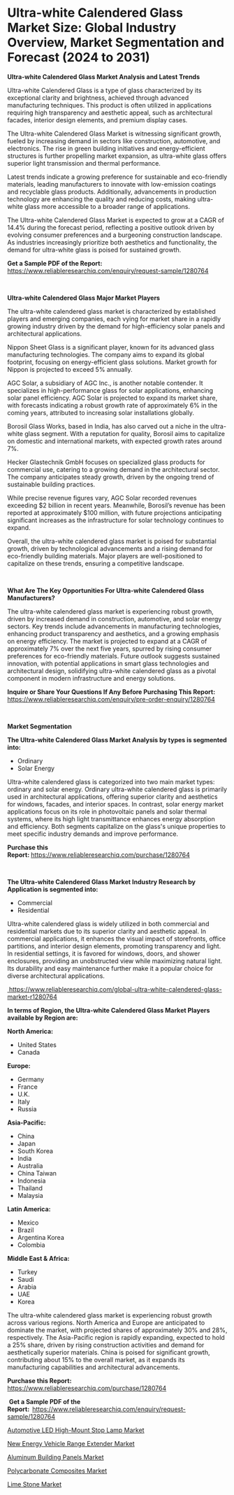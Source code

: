<p><h1>Ultra-white Calendered Glass Market Size: Global Industry Overview, Market Segmentation and Forecast (2024 to 2031)</h1></p><p><strong>Ultra-white Calendered Glass Market Analysis and Latest Trends</strong></p>
<p><p>Ultra-white Calendered Glass is a type of glass characterized by its exceptional clarity and brightness, achieved through advanced manufacturing techniques. This product is often utilized in applications requiring high transparency and aesthetic appeal, such as architectural facades, interior design elements, and premium display cases.</p><p>The Ultra-white Calendered Glass Market is witnessing significant growth, fueled by increasing demand in sectors like construction, automotive, and electronics. The rise in green building initiatives and energy-efficient structures is further propelling market expansion, as ultra-white glass offers superior light transmission and thermal performance.</p><p>Latest trends indicate a growing preference for sustainable and eco-friendly materials, leading manufacturers to innovate with low-emission coatings and recyclable glass products. Additionally, advancements in production technology are enhancing the quality and reducing costs, making ultra-white glass more accessible to a broader range of applications.</p><p>The Ultra-white Calendered Glass Market is expected to grow at a CAGR of 14.4% during the forecast period, reflecting a positive outlook driven by evolving consumer preferences and a burgeoning construction landscape. As industries increasingly prioritize both aesthetics and functionality, the demand for ultra-white glass is poised for sustained growth.</p></p>
<p><strong>Get a Sample PDF of the Report:&nbsp;</strong> <a href="https://www.reliableresearchiq.com/enquiry/request-sample/1280764?utm_campaign=1121&utm_medium=2&utm_source=Github&utm_content=ia&utm_term=10122024&utm_id=ultra-white-calendered-glass">https://www.reliableresearchiq.com/enquiry/request-sample/1280764</a></p>
<p>&nbsp;</p>
<p><strong>Ultra-white Calendered Glass Major Market Players</strong></p>
<p><p>The ultra-white calendered glass market is characterized by established players and emerging companies, each vying for market share in a rapidly growing industry driven by the demand for high-efficiency solar panels and architectural applications.</p><p>Nippon Sheet Glass is a significant player, known for its advanced glass manufacturing technologies. The company aims to expand its global footprint, focusing on energy-efficient glass solutions. Market growth for Nippon is projected to exceed 5% annually.</p><p>AGC Solar, a subsidiary of AGC Inc., is another notable contender. It specializes in high-performance glass for solar applications, enhancing solar panel efficiency. AGC Solar is projected to expand its market share, with forecasts indicating a robust growth rate of approximately 6% in the coming years, attributed to increasing solar installations globally.</p><p>Borosil Glass Works, based in India, has also carved out a niche in the ultra-white glass segment. With a reputation for quality, Borosil aims to capitalize on domestic and international markets, with expected growth rates around 7%.</p><p>Hecker Glastechnik GmbH focuses on specialized glass products for commercial use, catering to a growing demand in the architectural sector. The company anticipates steady growth, driven by the ongoing trend of sustainable building practices.</p><p>While precise revenue figures vary, AGC Solar recorded revenues exceeding $2 billion in recent years. Meanwhile, Borosil’s revenue has been reported at approximately $100 million, with future projections anticipating significant increases as the infrastructure for solar technology continues to expand.</p><p>Overall, the ultra-white calendered glass market is poised for substantial growth, driven by technological advancements and a rising demand for eco-friendly building materials. Major players are well-positioned to capitalize on these trends, ensuring a competitive landscape.</p></p>
<p>&nbsp;</p>
<p><strong>What Are The Key Opportunities For Ultra-white Calendered Glass Manufacturers?</strong></p>
<p><p>The ultra-white calendered glass market is experiencing robust growth, driven by increased demand in construction, automotive, and solar energy sectors. Key trends include advancements in manufacturing technologies, enhancing product transparency and aesthetics, and a growing emphasis on energy efficiency. The market is projected to expand at a CAGR of approximately 7% over the next five years, spurred by rising consumer preferences for eco-friendly materials. Future outlook suggests sustained innovation, with potential applications in smart glass technologies and architectural design, solidifying ultra-white calendered glass as a pivotal component in modern infrastructure and energy solutions.</p></p>
<p><strong>Inquire or Share Your Questions If Any Before Purchasing This Report:</strong> <a href="https://www.reliableresearchiq.com/enquiry/pre-order-enquiry/1280764?utm_campaign=1121&utm_medium=2&utm_source=Github&utm_content=ia&utm_term=10122024&utm_id=ultra-white-calendered-glass">https://www.reliableresearchiq.com/enquiry/pre-order-enquiry/1280764</a></p>
<p>&nbsp;</p>
<p><strong>Market Segmentation</strong></p>
<p><strong>The Ultra-white Calendered Glass Market Analysis by types is segmented into:</strong></p>
<p><ul><li>Ordinary</li><li>Solar Energy</li></ul></p>
<p><p>Ultra-white calendered glass is categorized into two main market types: ordinary and solar energy. Ordinary ultra-white calendered glass is primarily used in architectural applications, offering superior clarity and aesthetics for windows, facades, and interior spaces. In contrast, solar energy market applications focus on its role in photovoltaic panels and solar thermal systems, where its high light transmittance enhances energy absorption and efficiency. Both segments capitalize on the glass's unique properties to meet specific industry demands and improve performance.</p></p>
<p><strong>Purchase this Report:&nbsp;</strong><a href="https://www.reliableresearchiq.com/purchase/1280764?utm_campaign=1121&utm_medium=2&utm_source=Github&utm_content=ia&utm_term=10122024&utm_id=ultra-white-calendered-glass">https://www.reliableresearchiq.com/purchase/1280764</a></p>
<p>&nbsp;</p>
<p><strong>The Ultra-white Calendered Glass Market Industry Research by Application is segmented into:</strong></p>
<p><ul><li>Commercial</li><li>Residential</li></ul></p>
<p><p>Ultra-white calendered glass is widely utilized in both commercial and residential markets due to its superior clarity and aesthetic appeal. In commercial applications, it enhances the visual impact of storefronts, office partitions, and interior design elements, promoting transparency and light. In residential settings, it is favored for windows, doors, and shower enclosures, providing an unobstructed view while maximizing natural light. Its durability and easy maintenance further make it a popular choice for diverse architectural applications.</p></p>
<p><a href="https://www.reliableresearchiq.com/global-ultra-white-calendered-glass-market-r1280764?utm_campaign=1121&utm_medium=2&utm_source=Github&utm_content=ia&utm_term=10122024&utm_id=ultra-white-calendered-glass">&nbsp;https://www.reliableresearchiq.com/global-ultra-white-calendered-glass-market-r1280764</a></p>
<p><strong>In terms of Region, the Ultra-white Calendered Glass Market Players available by Region are:</strong></p>
<p>
    <p> <strong> North America: </strong>
        <ul>
            <li>United States</li>
            <li>Canada</li>
        </ul>
        </p> 
    <p> <strong> Europe: </strong>
        <ul>
            <li>Germany</li>
            <li>France</li>
            <li>U.K.</li>
            <li>Italy</li>
            <li>Russia</li>
        </ul>
        </p> 
    <p> <strong> Asia-Pacific: </strong>
        <ul>
            <li>China</li>
            <li>Japan</li>
            <li>South Korea</li>
            <li>India</li>
            <li>Australia</li>
            <li>China Taiwan</li>
            <li>Indonesia</li>
            <li>Thailand</li>
            <li>Malaysia</li>
        </ul>
        </p> 
    <p> <strong> Latin America: </strong>
        <ul>
            <li>Mexico</li>
            <li>Brazil</li>
            <li>Argentina Korea</li>
            <li>Colombia</li>
        </ul>
        </p> 
    <p> <strong> Middle East & Africa: </strong>
        <ul>
            <li>Turkey</li>
            <li>Saudi</li>
            <li>Arabia</li>
            <li>UAE</li>
            <li>Korea</li>
        </ul>
    </p>
    </p>
<p><p>The ultra-white calendered glass market is experiencing robust growth across various regions. North America and Europe are anticipated to dominate the market, with projected shares of approximately 30% and 28%, respectively. The Asia-Pacific region is rapidly expanding, expected to hold a 25% share, driven by rising construction activities and demand for aesthetically superior materials. China is poised for significant growth, contributing about 15% to the overall market, as it expands its manufacturing capabilities and architectural advancements.</p></p>
<p><strong>Purchase this Report: </strong><a href="https://www.reliableresearchiq.com/purchase/1280764?utm_campaign=1121&utm_medium=2&utm_source=Github&utm_content=ia&utm_term=10122024&utm_id=ultra-white-calendered-glass">https://www.reliableresearchiq.com/purchase/1280764</a></p>
<p>&nbsp;<strong>Get a Sample PDF of the Report:&nbsp;&nbsp;</strong><a href="https://www.reliableresearchiq.com/enquiry/request-sample/1280764?utm_campaign=1121&utm_medium=2&utm_source=Github&utm_content=ia&utm_term=10122024&utm_id=ultra-white-calendered-glass">https://www.reliableresearchiq.com/enquiry/request-sample/1280764</a></p>
<p><strong></strong></p>
<p><p><a href="https://github.com/hammelximalschid/Market-Research-Report-List-1/blob/main/automotive-led-high-mount-stop-lamp-market.md?utm_campaign=1121&utm_medium=2&utm_source=Github&utm_content=ia&utm_term=10122024&utm_id=ultra-white-calendered-glass">Automotive LED High-Mount Stop Lamp Market</a></p><p><a href="https://github.com/antonioc6hal/Market-Research-Report-List-1/blob/main/new-energy-vehicle-range-extender-market.md?utm_campaign=1121&utm_medium=2&utm_source=Github&utm_content=ia&utm_term=10122024&utm_id=ultra-white-calendered-glass">New Energy Vehicle Range Extender Market</a></p><p><a href="https://www.linkedin.com/pulse/aluminum-building-panels-market-forecast-2024-2031-expected-expand-oe7bc?utm_campaign=1121&utm_medium=2&utm_source=Github&utm_content=ia&utm_term=10122024&utm_id=ultra-white-calendered-glass">Aluminum Building Panels Market</a></p><p><a href="https://www.linkedin.com/pulse/thorough-analysis-polycarbonate-composites-market-itsindustrys-caa8c?utm_campaign=1121&utm_medium=2&utm_source=Github&utm_content=ia&utm_term=10122024&utm_id=ultra-white-calendered-glass">Polycarbonate Composites Market</a></p><p><a href="https://www.linkedin.com/pulse/according-latest-trend-analysis-lime-stone-market-poised-robust-qj2hc?utm_campaign=1121&utm_medium=2&utm_source=Github&utm_content=ia&utm_term=10122024&utm_id=ultra-white-calendered-glass">Lime Stone Market</a></p></p>